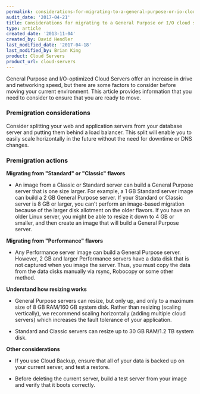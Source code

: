 ```yaml
---
permalink: considerations-for-migrating-to-a-general-purpose-or-io-cloud-server
audit_date: '2017-04-21'
title: Considerations for migrating to a General Purpose or I/O cloud server
type: article
created_date: '2013-11-04'
created_by: David Hendler
last_modified_date: '2017-04-18'
last_modified_by: Brian King
product: Cloud Servers
product_url: cloud-servers
---
```


General Purpose and I/O-optimized Cloud Servers offer an increase in
drive and networking speed, but there are some factors to consider before
moving your current environment. This article provides information
that you need to consider to ensure that you are ready to move.

### Premigration considerations

Consider splitting your web and application servers from your database
server and putting them behind a load balancer. This split will enable
you to easily scale horizontally in the future without the need for
downtime or DNS changes.

### Premigration actions

**Migrating from "Standard" or "Classic" flavors**

- An image from a Classic or Standard server can build a General Purpose server that is one size larger. For example, a 1 GB Standard server image can build a 2 GB General Purpose server. If your Standard or Classic server is 8 GB or larger, you can’t perform an image-based migration because of the larger disk allotment on the older flavors. If you have an older Linux server, you might be able to resize it down to 4 GB or smaller, and then create an image that will build a General Purpose server.

**Migrating from "Performance" flavors**

- Any Performance server image can build a General Purpose server. However, 2 GB and larger Performance servers have a data disk that is not captured when you image the server. Thus, you must copy the data from the data disks manually via rsync, Robocopy or some other method.
    
**Understand how resizing works**

- General Purpose servers can resize, but only up, and only to a maximum size of 8 GB RAM/160 GB system disk. Rather than resizing (scaling vertically), we recommend scaling horizontally (adding multiple cloud servers) which increases the fault tolerance of your application.

- Standard and Classic servers can resize up to 30 GB RAM/1.2 TB system disk. 

**Other considerations** 

-  If you use Cloud Backup, ensure that all of your data is backed up on your current server, and test a restore.

-  Before deleting the current server, build a test server from your image and verify that it boots correctly.
